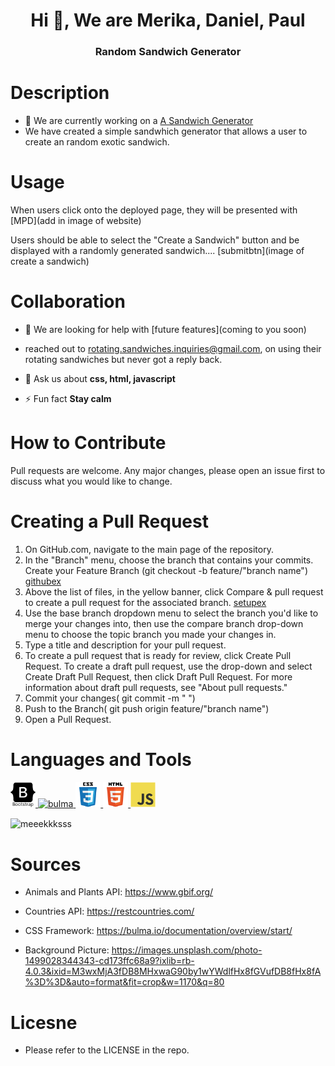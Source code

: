 <h1 align="center">Hi 👋, We are Merika, Daniel, Paul</h1>
<h3 align="center">Random Sandwich Generator</h3>

# Description 
- 🔭 We are currently working on a [A Sandwich Generator](https://github.com/meeekkksss/MPD)
- We have created a simple sandwhich generator that allows a user to create an random exotic sandwich.

# Usage
When users click onto the deployed page, they will be presented with [MPD](add in image of website)

Users should be able to select the "Create a Sandwich" button and be displayed with a randomly generated sandwich.... [submitbtn](image of create a sandwich)

# Collaboration
- 🤝 We are looking for help with [future features](coming to you soon)
- reached out to rotating.sandwiches.inquiries@gmail.com, on using their rotating sandwiches but never got a reply back.

- 💬 Ask us about **css, html, javascript**

- ⚡ Fun fact **Stay calm**

# How to Contribute 
Pull requests are welcome. Any major changes, please open an issue first to discuss what you would like to change. 

# Creating a Pull Request 
1. On GitHub.com, navigate to the main page of the repository.
2. In the "Branch" menu, choose the branch that contains your commits. Create your Feature Branch (git checkout -b feature/"branch name") [githubex](https://camo.githubusercontent.com/ad4fb0c2b6981356e7af10cf6aeb536b3a613b94a16dabefaac653d82cd98265/68747470733a2f2f646f63732e6769746875622e636f6d2f6173736574732f63622d32393832352f6d772d313434302f696d616765732f68656c702f70756c6c5f72657175657374732f6272616e63682d64726f70646f776e2e77656270)
3. Above the list of files, in the yellow banner, click Compare & pull request to create a pull request for the associated branch.
[setupex](https://camo.githubusercontent.com/99039f9908e514bf7e52e11e9bf61e718a583b40b130e69c871bd4850ed8ac22/68747470733a2f2f646f63732e6769746875622e636f6d2f6173736574732f63622d33343130362f6d772d313434302f696d616765732f68656c702f70756c6c5f72657175657374732f70756c6c2d726571756573742d636f6d706172652d70756c6c2d726571756573742e77656270)
4. Use the base branch dropdown menu to select the branch you'd like to merge your changes into, then use the compare branch drop-down menu to choose the topic branch you made your changes in.
5. Type a title and description for your pull request.
6. To create a pull request that is ready for review, click Create Pull Request. To create a draft pull request, use the drop-down and select Create Draft Pull Request, then click Draft Pull Request. For more information about draft pull requests, see "About pull requests."
7. Commit your changes( git commit -m " ")
8. Push to the Branch( git push origin feature/"branch name")
9. Open a Pull Request.

# Languages and Tools

<p align="left"> <a href="https://getbootstrap.com" target="_blank" rel="noreferrer"> <img src="https://raw.githubusercontent.com/devicons/devicon/master/icons/bootstrap/bootstrap-plain-wordmark.svg" alt="bootstrap" width="40" height="40"/> </a> <a href="https://bulma.io/" target="_blank" rel="noreferrer"> <img src="https://raw.githubusercontent.com/gilbarbara/logos/804dc257b59e144eaca5bc6ffd16949752c6f789/logos/bulma.svg" alt="bulma" width="40" height="40"/> </a> <a href="https://www.w3schools.com/css/" target="_blank" rel="noreferrer"> <img src="https://raw.githubusercontent.com/devicons/devicon/master/icons/css3/css3-original-wordmark.svg" alt="css3" width="40" height="40"/> </a> <a href="https://www.w3.org/html/" target="_blank" rel="noreferrer"> <img src="https://raw.githubusercontent.com/devicons/devicon/master/icons/html5/html5-original-wordmark.svg" alt="html5" width="40" height="40"/> </a> <a href="https://developer.mozilla.org/en-US/docs/Web/JavaScript" target="_blank" rel="noreferrer"> <img src="https://raw.githubusercontent.com/devicons/devicon/master/icons/javascript/javascript-original.svg" alt="javascript" width="40" height="40"/> </a> </p>

<p><img align="center" src="https://github-readme-stats.vercel.app/api/top-langs?username=meeekkksss&show_icons=true&locale=en&layout=compact" alt="meeekkksss" /></p>

# Sources 

- Animals and Plants API:
https://www.gbif.org/

- Countries API:
https://restcountries.com/

- CSS Framework:
https://bulma.io/documentation/overview/start/

- Background Picture: 
https://images.unsplash.com/photo-1499028344343-cd173ffc68a9?ixlib=rb-4.0.3&ixid=M3wxMjA3fDB8MHxwaG90by1wYWdlfHx8fGVufDB8fHx8fA%3D%3D&auto=format&fit=crop&w=1170&q=80


# Licesne
- Please refer to the LICENSE in the repo.